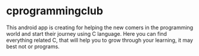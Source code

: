 # cprogrammingclub

This android app is creating for helping the new comers in the programming world and start their journey using C language.
Here you can find everything related C, that will help you to grow through your learning, it may best not or programs.